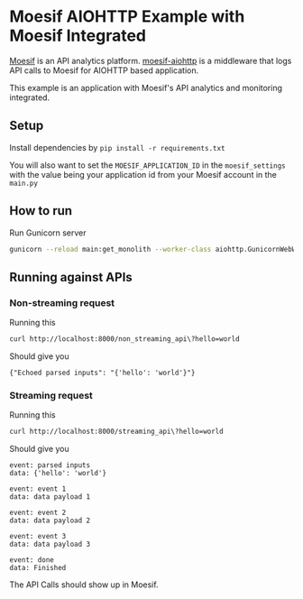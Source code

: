 # Moesif AIOHTTP Example with Moesif Integrated

[Moesif](https://www.moesif.com) is an API analytics platform.
[moesif-aiohttp](https://github.com/Moesif/moesif-aiohttp)
is a middleware that logs API calls to Moesif for AIOHTTP based application.

This example is an application with Moesif's API analytics and monitoring integrated.

## Setup

Install dependencies by `pip install -r requirements.txt`

You will also want to set the `MOESIF_APPLICATION_ID` in the `moesif_settings` with the value being your 
application id from your Moesif account in the `main.py`

## How to run

Run Gunicorn server
```bash
gunicorn --reload main:get_monolith --worker-class aiohttp.GunicornWebWorker --workers 1 --threads=8 --timeout 1200
```

## Running against APIs

### Non-streaming request

Running this
```bash
curl http://localhost:8000/non_streaming_api\?hello=world
```

Should give you
```
{"Echoed parsed inputs": "{'hello': 'world'}"}
```

### Streaming request

Running this
```bash
curl http://localhost:8000/streaming_api\?hello=world
```

Should give you
```
event: parsed inputs
data: {'hello': 'world'}

event: event 1
data: data payload 1

event: event 2
data: data payload 2

event: event 3
data: data payload 3

event: done
data: Finished
```
The API Calls should show up in Moesif.
